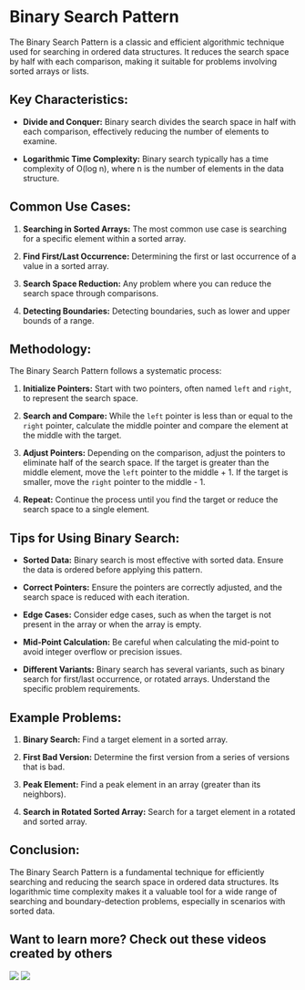 # Binary Search Pattern

The Binary Search Pattern is a classic and efficient algorithmic technique used for searching in ordered data structures. It reduces the search space by half with each comparison, making it suitable for problems involving sorted arrays or lists.

## Key Characteristics:

- **Divide and Conquer:** Binary search divides the search space in half with each comparison, effectively reducing the number of elements to examine.

- **Logarithmic Time Complexity:** Binary search typically has a time complexity of O(log n), where n is the number of elements in the data structure.

## Common Use Cases:

1. **Searching in Sorted Arrays:** The most common use case is searching for a specific element within a sorted array.

2. **Find First/Last Occurrence:** Determining the first or last occurrence of a value in a sorted array.

3. **Search Space Reduction:** Any problem where you can reduce the search space through comparisons.

4. **Detecting Boundaries:** Detecting boundaries, such as lower and upper bounds of a range.

## Methodology:

The Binary Search Pattern follows a systematic process:

1. **Initialize Pointers:** Start with two pointers, often named `left` and `right`, to represent the search space.

2. **Search and Compare:** While the `left` pointer is less than or equal to the `right` pointer, calculate the middle pointer and compare the element at the middle with the target.

3. **Adjust Pointers:** Depending on the comparison, adjust the pointers to eliminate half of the search space. If the target is greater than the middle element, move the `left` pointer to the middle + 1. If the target is smaller, move the `right` pointer to the middle - 1.

4. **Repeat:** Continue the process until you find the target or reduce the search space to a single element.

## Tips for Using Binary Search:

- **Sorted Data:** Binary search is most effective with sorted data. Ensure the data is ordered before applying this pattern.

- **Correct Pointers:** Ensure the pointers are correctly adjusted, and the search space is reduced with each iteration.

- **Edge Cases:** Consider edge cases, such as when the target is not present in the array or when the array is empty.

- **Mid-Point Calculation:** Be careful when calculating the mid-point to avoid integer overflow or precision issues.

- **Different Variants:** Binary search has several variants, such as binary search for first/last occurrence, or rotated arrays. Understand the specific problem requirements.

## Example Problems:

1. **Binary Search:** Find a target element in a sorted array.

2. **First Bad Version:** Determine the first version from a series of versions that is bad.

3. **Peak Element:** Find a peak element in an array (greater than its neighbors).

4. **Search in Rotated Sorted Array:** Search for a target element in a rotated and sorted array.

## Conclusion:

The Binary Search Pattern is a fundamental technique for efficiently searching and reducing the search space in ordered data structures. Its logarithmic time complexity makes it a valuable tool for a wide range of searching and boundary-detection problems, especially in scenarios with sorted data.

## Want to learn more? Check out these videos created by others

[![](https://img.youtube.com/vi/P3YID7liBug/0.jpg)](https://www.youtube.com/watch?v=P3YID7liBug) [![](https://img.youtube.com/vi/6ysjqCUv3K4/0.jpg)](https://www.youtube.com/watch?v=6ysjqCUv3K4)
